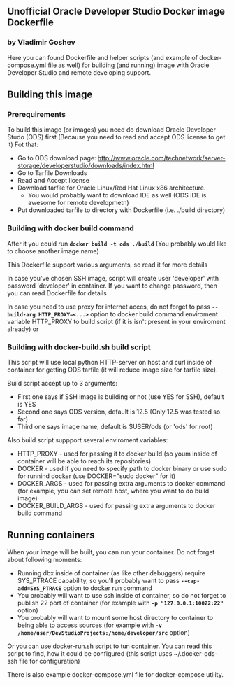 ## Unofficial Oracle Developer Studio Docker image Dockerfile
### by Vladimir Goshev

Here you can found Dockerfile and helper scripts (and example of docker-compose.yml file as well)
for building (and running) image with Oracle Developer Studio and remote developing support.

## Building this image 
### Prerequirements
To build this image (or images) you need do download 
Oracle Developer Studo (ODS) first 
(Because you need to read and accept ODS license to get it)
Fot that:
* Go to ODS download page: http://www.oracle.com/technetwork/server-storage/developerstudio/downloads/index.html
* Go to Tarfile Downloads
* Read and Accept license
* Download tarfile for Oracle Linux/Red Hat Linux x86 architecture.
  * You would probably want to download IDE as well (ODS IDE is awesome for remote developmetn)
* Put downloaded tarfile to directory with Dockerfile (i.e. ./build directory)

### Building with docker build command

After it you could run
  **`docker build -t ods ./build`**
(You probably would like to choose another image name)

This Dockerfile support various arguments, so read it for more details 

In case you've chosen SSH image, script will create user 'developer' 
 with password 'developer' in container. If you want to change password, 
 then you can read Dockerfile for details

In case you need to use proxy for internet acces, do not forget to pass 
**`--build-arg HTTP_PROXY=<...>`** 
option to docker build command
enviroment variable HTTP_PROXY to build script 
(if it is isn't present in your enviroment already) or 

### Building with docker-build.sh build script 

This script will use local python HTTP-server on host 
and curl inside of container for getting ODS tarfile 
(it will reduce image size for tarfile size).

Build script accept up to 3 arguments:
* First one says if SSH image is building or not (use YES for SSH), default is YES
* Second one says ODS version, default is 12.5 (Only 12.5 was tested so far)
* Third one says image name, default is $USER/ods (or 'ods' for root)
    
Also build script suppport several enviroment variables:
* HTTP_PROXY - used for passing it to docker build (so youm inside of container will be able to reach its repositories)
* DOCKER - used if you need to specify path to docker binary or use sudo for runnind docker (use DOCKER="sudo docker" for it)
* DOCKER_ARGS - used for passing extra arguments to docker command (for example, you can set remote host, where you want to do build image)
* DOCKER_BUILD_ARGS - used for passing extra arguments to docker build command

## Running containers

When your image will be built, you can run your container. 
Do not forget about following moments:
* Running dbx inside of container (as like other debuggers) require SYS_PTRACE capability, so you'll probably want to pass **`--cap-add=SYS_PTRACE`** option to docker run command
* You probably will want to use ssh inside of container, so do not forget to publish 22 port of container (for example with **`-p "127.0.0.1:10022:22"`** option)
* You probably will want to mount some host directory to container to being able to access sources (for example with **`-v /home/user/DevStudioProjects:/home/developer/src`** option)

Or you can use docker-run.sh script to tun container. You can read this script to find, how it could be configured (this script uses ~/.docker-ods-ssh file for configuration)

There is also example docker-compose.yml file for docker-compose utility.

